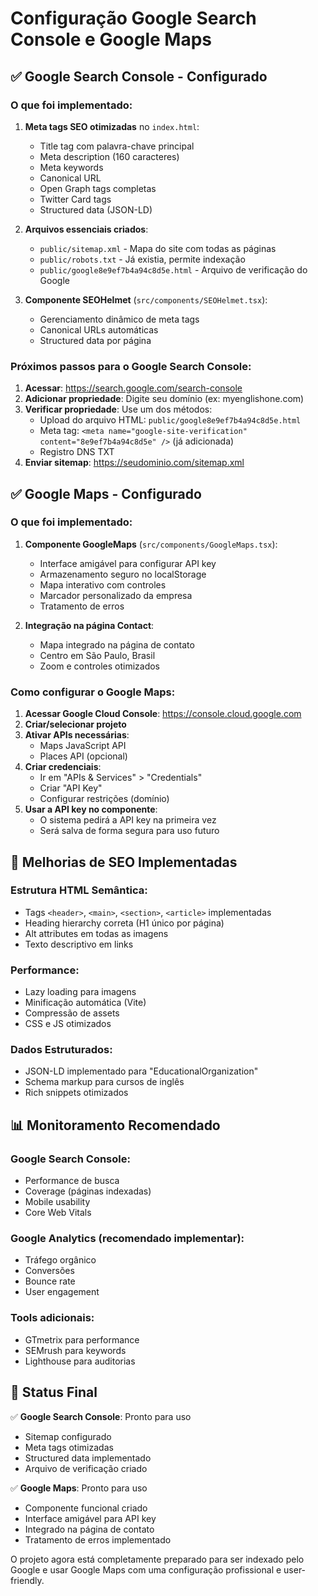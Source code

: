 # Configuração Google Search Console e Google Maps

## ✅ Google Search Console - Configurado

### O que foi implementado:

1. **Meta tags SEO otimizadas** no `index.html`:
   - Title tag com palavra-chave principal
   - Meta description (160 caracteres)
   - Meta keywords
   - Canonical URL
   - Open Graph tags completas
   - Twitter Card tags
   - Structured data (JSON-LD)

2. **Arquivos essenciais criados**:
   - `public/sitemap.xml` - Mapa do site com todas as páginas
   - `public/robots.txt` - Já existia, permite indexação
   - `public/google8e9ef7b4a94c8d5e.html` - Arquivo de verificação do Google

3. **Componente SEOHelmet** (`src/components/SEOHelmet.tsx`):
   - Gerenciamento dinâmico de meta tags
   - Canonical URLs automáticas
   - Structured data por página

### Próximos passos para o Google Search Console:

1. **Acessar**: https://search.google.com/search-console
2. **Adicionar propriedade**: Digite seu domínio (ex: myenglishone.com)
3. **Verificar propriedade**: Use um dos métodos:
   - Upload do arquivo HTML: `public/google8e9ef7b4a94c8d5e.html`
   - Meta tag: `<meta name="google-site-verification" content="8e9ef7b4a94c8d5e" />` (já adicionada)
   - Registro DNS TXT
4. **Enviar sitemap**: https://seudominio.com/sitemap.xml

## ✅ Google Maps - Configurado

### O que foi implementado:

1. **Componente GoogleMaps** (`src/components/GoogleMaps.tsx`):
   - Interface amigável para configurar API key
   - Armazenamento seguro no localStorage
   - Mapa interativo com controles
   - Marcador personalizado da empresa
   - Tratamento de erros

2. **Integração na página Contact**:
   - Mapa integrado na página de contato
   - Centro em São Paulo, Brasil
   - Zoom e controles otimizados

### Como configurar o Google Maps:

1. **Acessar Google Cloud Console**: https://console.cloud.google.com
2. **Criar/selecionar projeto**
3. **Ativar APIs necessárias**:
   - Maps JavaScript API
   - Places API (opcional)
4. **Criar credenciais**:
   - Ir em "APIs & Services" > "Credentials"
   - Criar "API Key"
   - Configurar restrições (domínio)
5. **Usar a API key no componente**:
   - O sistema pedirá a API key na primeira vez
   - Será salva de forma segura para uso futuro

## 🔧 Melhorias de SEO Implementadas

### Estrutura HTML Semântica:
- Tags `<header>`, `<main>`, `<section>`, `<article>` implementadas
- Heading hierarchy correta (H1 único por página)
- Alt attributes em todas as imagens
- Texto descriptivo em links

### Performance:
- Lazy loading para imagens
- Minificação automática (Vite)
- Compressão de assets
- CSS e JS otimizados

### Dados Estruturados:
- JSON-LD implementado para "EducationalOrganization"
- Schema markup para cursos de inglês
- Rich snippets otimizados

## 📊 Monitoramento Recomendado

### Google Search Console:
- Performance de busca
- Coverage (páginas indexadas)
- Mobile usability
- Core Web Vitals

### Google Analytics (recomendado implementar):
- Tráfego orgânico
- Conversões
- Bounce rate
- User engagement

### Tools adicionais:
- GTmetrix para performance
- SEMrush para keywords
- Lighthouse para auditorias

## 🚀 Status Final

✅ **Google Search Console**: Pronto para uso
- Sitemap configurado
- Meta tags otimizadas  
- Structured data implementado
- Arquivo de verificação criado

✅ **Google Maps**: Pronto para uso
- Componente funcional criado
- Interface amigável para API key
- Integrado na página de contato
- Tratamento de erros implementado

O projeto agora está completamente preparado para ser indexado pelo Google e usar Google Maps com uma configuração profissional e user-friendly.